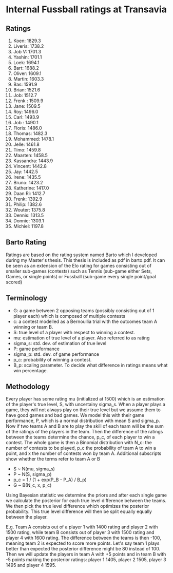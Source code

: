 # Internal Fussball ratings at Transavia
## Ratings
1. Koen: 1829.3 
2. Liveris: 1738.2 
3. Job V: 1701.3 
4. Yashin: 1701.1 
5. Loek: 1694.1 
6. Bart: 1688.2 
7. Oliver: 1609.1 
8. Martin: 1603.3 
9. Bas: 1591.9 
10. Brian: 1521.6 
11. Job: 1512.7 
12. Frenk : 1509.9 
13. Jane: 1509.5 
14. Roy: 1496.0 
15. Carl: 1493.9 
16. Job : 1490.1 
17. Floris: 1486.0 
18. Thomas: 1482.3 
19. Mohammed: 1478.1 
20. Jelle: 1461.8 
21. Timo: 1459.8 
22. Maarten: 1458.5 
23. Kassandra: 1443.9 
24. Vincent: 1442.8 
25. Jay: 1442.5 
26. Irene: 1435.5 
27. Bruno: 1423.2 
28. Katherine: 1417.0 
29. Daan Ri: 1412.7 
30. Frenk: 1392.9 
31. Philip: 1382.6 
32. Wouter: 1375.8 
33. Dennis: 1313.5 
34. Donnie: 1303.1 
35. Michiel: 1197.8 

## Barto Rating
Ratings are based on the rating system named Barto which I developed during my Master's thesis. This thesis is included as pdf in barto.pdf. It can be seen as an extension of the Elo rating for games consisting out of smaller sub-games (contests) such as Tennis (sub-game either Sets, Games, or single points) or Fussball (sub-game every single point/goal scored)
## Terminology
- G: a game between 2 opposing teams (possibly consisting out of 1 player each) which is composed of multiple contests
- c: a contest modelled as a Bernoullia trial with the outcomes team A winning or team B.
- S: true level of a player with respect to winning a contest.
- mu: estimation of true level of a player. Also referred to as rating
- sigma_s: std. dev. of estimation of true level
- P: game performance
- sigma_p: std. dev. of game performance
- p_c: probability of winning a contest.
- B_p: scaling parameter. To decide what difference in ratings means what win percentage.
## Methodology
Every player has some rating mu (initialized at 1500) which is an estimation of the player's true level, S, with uncertainy sigma_s. When a player plays a game, they will not always play on their true level but we assume them to have good games and bad games. We model this with their game performance, P, which is a normal distribution with mean S and sigma_p. Now if two teams A and B are to play the skill of each team will be the sum of the ratings of the players in the team. Then the difference of the ratings between the teams determine the chance, p_c, of each player to win a contest. The whole game is then a Binomial distribution with N_c: the number of contests to be played, p_c the probability of team A to win a point, and x the number of contests won by team A. Additional subscripts show whether the terms refer to team A or B
- S ~ N(mu, sigma_s)
- P ~ N(S, sigma_p)
- p_c = 1 / (1 + exp(P_B - P_A) / B_p)
- G ~ B(N_c, x, p_c)

Using Bayesian statistic we determine the priors and after each single game we calculate the posterior for each true level difference between the teams. We then pick the true level difference which optimizes the posterior probability. This true level difference will then be split equally equally between the player. 

E.g. Team A consists out of a player 1 with 1400 rating and player 2 with 1500 rating, while team B consists out of player 3 with 1500 rating and player 4 with 1600 rating. The difference between the teams is then -100, meaning team 2 is expected to score more points. Let's say team 1 plays better than expected the posterior difference might be 80 instead of 100. Then we will update the players in team A with +5 points and in team B with -5 points making the posterior ratings: player 1 1405, player 2 1505, player 3 1495 and player 4 1595.